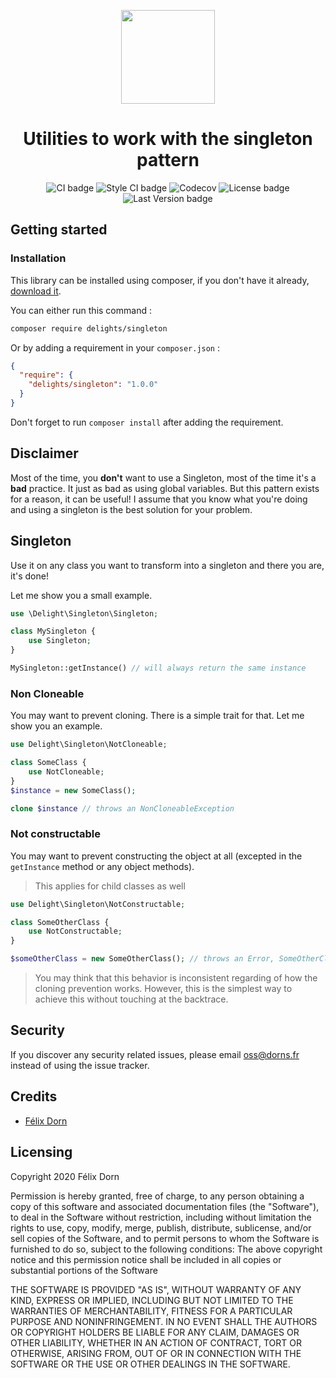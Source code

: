 <p align="center">
    <a href="https://github.com/felixdorn/singleton">
        <img src="https://res.cloudinary.com/dy3jxhiba/image/upload/v1588684928/maps-and-location_1_nwrztz.svg" width="150" alt="">
    </a>
    <h1 align="center">
        Utilities to work with the singleton pattern
    </h1>
    <p align="center">
        <img src="https://github.com/felixdorn/singleton/workflows/CI/badge.svg?branch=master" alt="CI badge" />
        <img src="https://github.styleci.io/repos/261477787/shield?branch=master&style=flat" alt="Style CI badge" />
        <img alt="Codecov" src="https://img.shields.io/codecov/c/github/felixdorn/singleton" alt="Code coverage badge">
        <img src="https://img.shields.io/packagist/l/delights/singleton" alt="License badge" />
        <img src="https://img.shields.io/packagist/v/delights/singleton" alt="Last Version badge" />
    </p>
</p>

## Getting started

### Installation
This library can be installed using composer, if you don't have it already, [download it](https://getcomposer.org/download).

You can either run this command :
```bash
composer require delights/singleton
```
Or by adding a requirement in your `composer.json` :
```json
{
  "require": {
    "delights/singleton": "1.0.0"  
  }
}
```
Don't forget to run `composer install` after adding the requirement.

## Disclaimer
Most of the time, you **don't** want to use a Singleton, most of the time it's a **bad** practice. It just as bad as using global variables. But this pattern exists for a reason, it can be useful! I assume that you know what you're doing and using a singleton is the best solution for your problem.

## Singleton
Use it on any class you want to transform into a singleton and there you are, it's done!

Let me show you a small example.
```php
use \Delight\Singleton\Singleton;

class MySingleton {
    use Singleton;
}

MySingleton::getInstance() // will always return the same instance
```

### Non Cloneable
You may want to prevent cloning. There is a simple trait for that. Let me show you an example.
```php
use Delight\Singleton\NotCloneable;

class SomeClass {
    use NotCloneable;
}
$instance = new SomeClass();

clone $instance // throws an NonCloneableException
```
### Not constructable
You may want to prevent constructing the object at all (excepted in the `getInstance` method or any object methods).

> This applies for child classes as well

```php
use Delight\Singleton\NotConstructable;

class SomeOtherClass {
    use NotConstructable;
}

$someOtherClass = new SomeOtherClass(); // throws an Error, SomeOtherClass is protected
```
> You may think that this behavior is inconsistent regarding of how the cloning prevention works. However, this is the simplest way to achieve this without touching at the backtrace.

## Security 
If you discover any security related issues, please email oss@dorns.fr instead of using the issue tracker.

## Credits
* [Félix Dorn](https://felixdorn.fr)

## Licensing
Copyright 2020 Félix Dorn

Permission is hereby granted, free of charge, to any person obtaining a copy of this software and associated documentation files (the "Software"), to deal in the Software without restriction, including without limitation the rights to use, copy, modify, merge, publish, distribute, sublicense, and/or sell copies of the Software, and to permit persons to whom the Software is furnished to do so, subject to the following conditions:
The above copyright notice and this permission notice shall be included in all copies or substantial portions of the Software

THE SOFTWARE IS PROVIDED "AS IS", WITHOUT WARRANTY OF ANY KIND, EXPRESS OR IMPLIED, INCLUDING BUT NOT LIMITED TO THE WARRANTIES OF MERCHANTABILITY, FITNESS FOR A PARTICULAR PURPOSE AND NONINFRINGEMENT. IN NO EVENT SHALL THE AUTHORS OR COPYRIGHT HOLDERS BE LIABLE FOR ANY CLAIM, DAMAGES OR OTHER LIABILITY, WHETHER IN AN ACTION OF CONTRACT, TORT OR OTHERWISE, ARISING FROM, OUT OF OR IN CONNECTION WITH THE SOFTWARE OR THE USE OR OTHER DEALINGS IN THE SOFTWARE.
